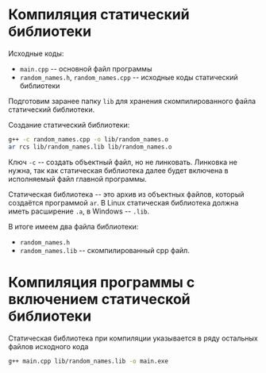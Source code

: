 # Компиляция статический библиотеки
Исходные коды:
 - `main.cpp` -- основной файл программы
 - `random_names.h`, `random_names.cpp` -- исходные коды статический библиотеки


Подготовим заранее папку `lib` для хранения скомпилированного файла статический библиотеки.

Создание статический библиотеки:
 ```bash
g++ -c random_names.cpp -o lib/random_names.o
ar rcs lib/random_names.lib lib/random_names.o
 ```

Ключ `-c` -- создать объектный файл, но не линковать. Линковка не нужна, так как статическая библиотека далее будет включена в исполняемый файл главной программы.

Статическая библиотека -- это архив из объектных файлов, который создаётся программой `ar`. В Linux статическая библиотека должна иметь расширение `.a`, в Windows -- `.lib`.

В итоге имеем два файла библиотеки:
- `random_names.h`
- `random_names.lib` -- скомпилированный cpp файл.

# Компиляция программы с включением статической библиотеки
Статическая библиотека при компиляции указывается в ряду остальных файлов исходного кода
```bash
g++ main.cpp lib/random_names.lib -o main.exe
```
